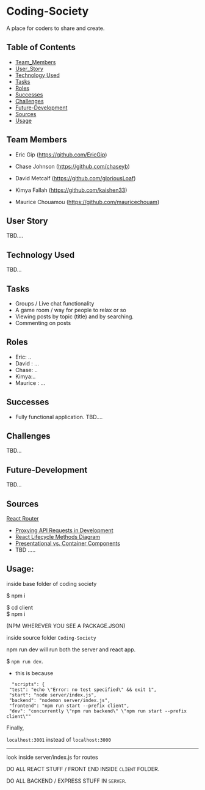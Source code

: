 # Coding-Society
A place for coders to share and create.

## Table of Contents ##
- [Team_Members](#Team_Members)
- [User_Story](#User_Story)
- [Technology Used](#Technology-Used)
- [Tasks](#Tasks)
- [Roles](#Roles)
- [Successes](#Successes)
- [Challenges](#Challenges)
- [Future-Development](#Future-Development)
- [Sources](#Resources)
- [Usage](#Usage)

## Team Members ##

* Eric Gip (https://github.com/EricGip)

* Chase Johnson (https://github.com/chaseyb) 

* David Metcalf (https://github.com/gloriousLoaf) 

* Kimya Fallah (https://github.com/kaishen33)

* Maurice Chouamou (https://github.com/mauricechouam)

## User Story ##
TBD....

## Technology Used

TBD...

## Tasks ##

* Groups / Live chat functionality
* A game room / way for people to relax or so 
* Viewing posts by topic (title) and by searching.
* Commenting on posts


## Roles ##

* Eric: ..
* David : ...
* Chase: ..
* Kimya:..
* Maurice : ...
 

## Successes ##

* Fully functional application.
TBD....

## Challenges ##

TBD...

## Future-Development ##

TBD...

## Sources ##
 [React Router](https://reacttraining.com/react-router/)
* [Proxying API Requests in Development](https://facebook.github.io/create-react-app/docs/proxying-api-requests-in-development)
* [React Lifecycle Methods Diagram](http://projects.wojtekmaj.pl/react-lifecycle-methods-diagram/)
* [Presentational vs. Container Components](https://medium.com/@dan_abramov/smart-and-dumb-components-7ca2f9a7c7d0)
* TBD .....





## Usage:

inside base folder of coding society

$ npm i

$ cd client   
$ npm i   
 
 

(NPM WHEREVER YOU SEE A PACKAGE.JSON)

inside source folder `Coding-Society`

npm run dev will run both the server and react app.

$ `npm run dev`. 
   * this is because
   ```
     "scripts": {
    "test": "echo \"Error: no test specified\" && exit 1",
    "start": "node server/index.js",
    "backend": "nodemon server/index.js",
    "frontend": "npm run start --prefix client",
    "dev": "concurrently \"npm run backend\" \"npm run start --prefix client\""
   ```
Finally,  

`localhost:3001` instead of `localhost:3000`

----

look inside server/index.js for routes

DO ALL REACT STUFF / FRONT END INSIDE `CLIENT` FOLDER. 

DO ALL BACKEND / EXPRESS STUFF IN `SERVER`. 
